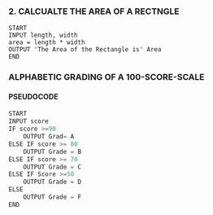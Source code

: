 ### 2. CALCUALTE THE AREA OF A RECTNGLE

```PY
START
INPUT length, width
area = length * width
OUTPUT 'The Area of the Rectangle is' Area
END
```

### ALPHABETIC GRADING OF A 100-SCORE-SCALE

#### PSEUDOCODE

```py
START
INPUT score
IF score >=90
    OUTPUT Grad= A
ELSE IF score >= 80
    OUTPUT Grade = B
ELSE IF score >= 70
    OUTPUT Grade = C
ELSE IF Score >=50
    OUTPUT Grade = D
ELSE
    OUTPUT Grade = F
END
```
